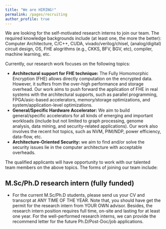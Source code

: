 ```yaml
---
title: "We are HIRING!"
permalink: /pages/recruiting
author_profile: true
---
```


We are looking for the self-motivated research interns to join our team. The required knowledge backgrounds include (at least one, the more the better): Computer Architecture, C/C++, CUDA, vivado/verilog/chisel, (analog/digital) circuit design, OS, FHE alogrithms (e.g., CKKS, BFV, BGV, etc), compiler, machine learning, etc. 

Currently, our research work focuses on the following topics:

+ **Architectural support for FHE technique:** The Fully Homomorphic Encryption (FHE) allows directly computation on the encrypted data. However, it suffers from the over-high performance and storage overhead. Our work aims to push forward the application of FHE in real systems with the architectural supports, such as parallel programming, FPGA/asic-based accelerators, memory/storage optimizations, and system/application-level optimizations.
+ **General/Specific Hardware Accelerator:** We aim to build general/specific accelerators for all kinds of emerging and important workloads (include but not limited to graph processing, genome analysis, data mining, and security-related applications). Our work also involves the recent hot topics, such as NVM, PIM/NDP, power efficiency, data-flow, etc.
+ **Architecture-Oriented Security:** we aim to find and/or solve the security issues lie in the computer architecture with acceptable overheads. 

The qualified applicants will have opportunity to work with our talented team members on the above topics. The forms of joining our team include:

## M.Sc/Ph.D research intern (fully funded)
+ For the current M.Sc/Ph.D students, please send us your CV and transcrpt at ANY TIME OF THE YEAR. Note that, you should have get the permit for the research intern from YOUR OWN advisor. Besides, the research intern position requires full time, on-site and lasting for at least one year. For the well-performed research interns, we can provide the recommend letter for the future Ph.D/Post-Doc/job applications.
